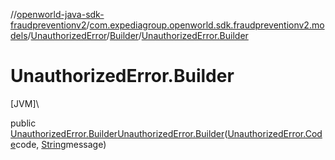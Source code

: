 //[openworld-java-sdk-fraudpreventionv2](../../../../index.md)/[com.expediagroup.openworld.sdk.fraudpreventionv2.models](../../index.md)/[UnauthorizedError](../index.md)/[Builder](index.md)/[UnauthorizedError.Builder](-unauthorized-error.-builder.md)

# UnauthorizedError.Builder

[JVM]\

public [UnauthorizedError.Builder](index.md)[UnauthorizedError.Builder](-unauthorized-error.-builder.md)([UnauthorizedError.Code](../-code/index.md)code, [String](https://docs.oracle.com/javase/8/docs/api/java/lang/String.html)message)
